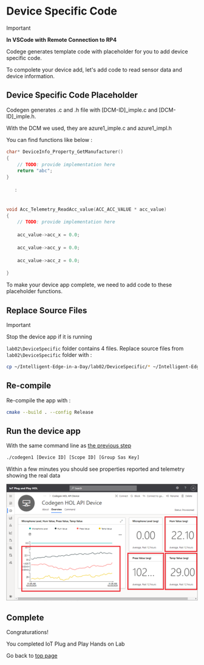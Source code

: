 # Device Specific Code

> [!IMPORTANT]  
> **In VSCode with Remote Connection to RP4**

Codege generates template code with placeholder for you to add device specific code.

To compolete your device add, let's add code to read sensor data and device information.

## Device Specific Code Placeholder

Codegen generates .c and .h file with [DCM-ID]_imple.c and [DCM-ID]_imple.h.

With the DCM we used, they are azure1_imple.c and azure1_impl.h

You can find functions like below :

```c
char* DeviceInfo_Property_GetManufacturer()
{
    // TODO: provide implementation here
    return "abc";
}

   :


void Acc_Telemetry_ReadAcc_value(ACC_ACC_VALUE * acc_value)
{
    // TODO: provide implementation here

    acc_value->acc_x = 0.0;

    acc_value->acc_y = 0.0;

    acc_value->acc_z = 0.0;

}
```

To make your device app complete, we need to add code to these placeholder functions.

## Replace Source Files

> [!IMPORTANT]  
> Stop the device app if it is running

`lab02\DeviceSpecific` folder contains 4 files.  Replace source files from `lab02\DeviceSpecific` folder with :

```bash
cp ~/Intelligent-Edge-in-a-Day/lab02/DeviceSpecific/* ~/Intelligent-Edge-in-a-Day/codegen1
```

## Re-compile

Re-compile the app with :

```bash
cmake --build . --config Release
```

## Run the device app

With the same command line as [the previous step](IoT-PnP-DeviceFirstProvisioning.md#run-the-device-app)

```bash
./codegen1 [Device ID] [Scope ID] [Group Sas Key]
```

Within a few minutes you should see properties reported and telemetry showing the real data

![iotc-34](media/iotc-34.png)

## Complete

Congraturations!

You completed IoT Plug and Play Hands on Lab

Go back to [top page](../README.md)